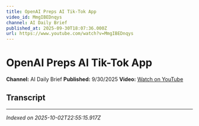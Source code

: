 ```yaml
---
title: OpenAI Preps AI Tik-Tok App
video_id: MmgIBEDnqys
channel: AI Daily Brief
published_at: 2025-09-30T18:07:36.000Z
url: https://www.youtube.com/watch?v=MmgIBEDnqys
---
```


# OpenAI Preps AI Tik-Tok App

**Channel:** AI Daily Brief
**Published:** 9/30/2025
**Video:** [Watch on YouTube](https://www.youtube.com/watch?v=MmgIBEDnqys)

## Transcript



---

*Indexed on 2025-10-02T22:55:15.917Z*
